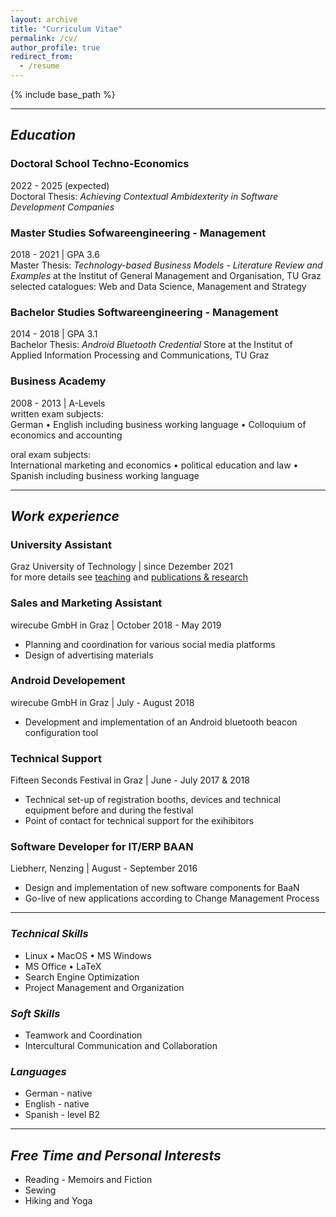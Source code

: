 ```yaml
---
layout: archive
title: "Curriculum Vitae"
permalink: /cv/
author_profile: true
redirect_from:
  - /resume
---
```


{% include base_path %}

---

## *Education*

### Doctoral School Techno-Economics
  2022 - 2025 (expected) <br />
  Doctoral Thesis: *Achieving Contextual Ambidexterity in Software Development Companies* 

### Master Studies Sofwareengineering - Management
  2018 - 2021 | GPA 3.6 <br />
  Master Thesis: *Technology-based Business Models - Literature Review and Examples* at the Institut of General Management and Organisation, TU Graz <br />
  selected catalogues: Web and Data Science, Management and Strategy

### Bachelor Studies Softwareengineering - Management
  2014 - 2018 | GPA 3.1 <br />
  Bachelor Thesis: *Android Bluetooth Credential* Store at the Institut of Applied Information Processing and Communications, TU Graz


### Business Academy
  2008 - 2013 | A-Levels <br />
  written exam subjects: <br />
  German • English including business working language • Colloquium of economics and accounting <br />
  
  oral exam subjects: <br />
  International marketing and economics • political education and law • Spanish including business working language

---

## *Work experience*

### University Assistant
  Graz University of Technology | since Dezember 2021 <br />
  for more details see [teaching](https://camillareis.github.io/teaching/) and [publications & research](https://camillareis.github.io/reserach-publications/)

### Sales and Marketing Assistant
  wirecube GmbH in Graz | October 2018 - May 2019 <br />
  * Planning and coordination for various social media platforms 
  * Design of advertising materials

### Android Developement
  wirecube GmbH in Graz | July - August 2018 <br />
  * Development and implementation of an Android bluetooth beacon configuration tool

### Technical Support
  Fifteen Seconds Festival in Graz | June - July 2017 & 2018 <br />
  *  Technical set-up of registration booths, devices and technical equipment before and during the festival
  *  Point of contact for technical support for the exihibitors

### Software Developer for IT/ERP BAAN
  Liebherr, Nenzing | August - September 2016 <br />
  * Design and implementation of new software components for BaaN 
  * Go-live of new applications according to Change Management Process

---

### *Technical Skills*
  * Linux • MacOS • MS Windows
  * MS Office • LaTeX
  * Search Engine Optimization
  * Project Management and Organization

### *Soft Skills*
  * Teamwork and Coordination
  * Intercultural Communication and Collaboration

### *Languages*
  * German - native
  * English - native
  * Spanish - level B2

---

## *Free Time and Personal Interests*
  * Reading - Memoirs and Fiction
  * Sewing 
  * Hiking and Yoga


<!-- Publications
======
  <ul>{% for post in site.publications %}
    {% include archive-single-cv.html %}
  {% endfor %}</ul> -->
  
<!-- Talks
======
  <ul>{% for post in site.talks %}
    {% include archive-single-talk-cv.html %}
  {% endfor %}</ul> -->
  
<!-- Teaching
======
  <ul>{% for post in site.teaching %}
    {% include archive-single-cv.html %}
  {% endfor %}</ul> -->
  
<!-- Service and leadership
======
* Currently signed in to 43 different slack teams -->

